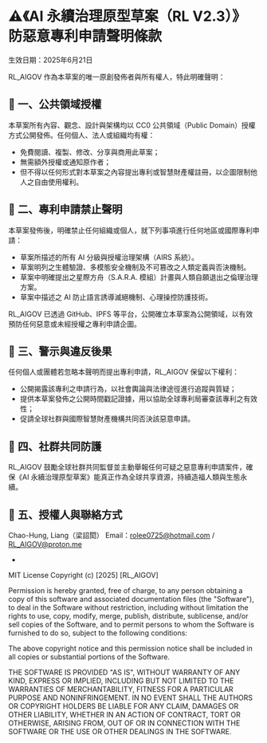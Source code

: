 # ⚠️《AI 永續治理原型草案（RL V2.3）》防惡意專利申請聲明條款

生效日期：2025年6月21日

RL_AIGOV 作為本草案的唯一原創發佈者與所有權人，特此明確聲明：

## 📌 一、公共領域授權
本草案所有內容、觀念、設計與架構均以 CC0 公共領域（Public Domain）授權方式公開發佈。任何個人、法人或組織均有權：

- 免費閱讀、複製、修改、分享與商用此草案；
- 無需額外授權或通知原作者；
- 但不得以任何形式對本草案之內容提出專利或智慧財產權註冊，以企圖限制他人之自由使用權利。

## 📌 二、專利申請禁止聲明
本草案發佈後，明確禁止任何組織或個人，就下列事項進行任何地區或國際專利申請：

- 草案所描述的所有 AI 分級與授權治理架構（AIRS 系統）。
- 草案明列之生體驗證、多模態安全機制及不可篡改之人類定義與否決機制。
- 草案中明確提出之星際方舟（S.A.R.A. 模組）計畫與人類自願退出之倫理治理方案。
- 草案中描述之 AI 防止語言誘導滅絕機制、心理操控防護技術。

RL_AIGOV 已透過 GitHub、IPFS 等平台，公開確立本草案為公開領域，以有效預防任何惡意或未經授權之專利申請企圖。

## 📌 三、警示與違反後果
任何個人或團體若忽略本聲明而提出專利申請，RL_AIGOV 保留以下權利：

- 公開揭露該專利之申請行為，以社會輿論與法律途徑進行追蹤與質疑；
- 提供本草案發佈之公開時間戳記證據，用以協助全球專利局審查該專利之有效性；
- 促請全球社群與國際智慧財產機構共同否決該惡意申請。

## 📌 四、社群共同防護
RL_AIGOV 鼓勵全球社群共同監督並主動舉報任何可疑之惡意專利申請案件，確保《AI 永續治理原型草案》能真正作為全球共享資源，持續造福人類與生態永續。

## 📌 五、授權人與聯絡方式

Chao-Hung, Liang（梁詔閎）
Email：rolee0725@hotmail.com / RL_AIGOV@proton.me

  - 
MIT License
Copyright (c) [2025] [RL_AIGOV]

Permission is hereby granted, free of charge, to any person obtaining a copy
of this software and associated documentation files (the "Software"), to deal
in the Software without restriction, including without limitation the rights
to use, copy, modify, merge, publish, distribute, sublicense, and/or sell
copies of the Software, and to permit persons to whom the Software is
furnished to do so, subject to the following conditions:

The above copyright notice and this permission notice shall be included in all
copies or substantial portions of the Software.

THE SOFTWARE IS PROVIDED "AS IS", WITHOUT WARRANTY OF ANY KIND, EXPRESS OR
IMPLIED, INCLUDING BUT NOT LIMITED TO THE WARRANTIES OF MERCHANTABILITY,
FITNESS FOR A PARTICULAR PURPOSE AND NONINFRINGEMENT. IN NO EVENT SHALL THE
AUTHORS OR COPYRIGHT HOLDERS BE LIABLE FOR ANY CLAIM, DAMAGES OR OTHER
LIABILITY, WHETHER IN AN ACTION OF CONTRACT, TORT OR OTHERWISE, ARISING FROM,
OUT OF OR IN CONNECTION WITH THE SOFTWARE OR THE USE OR OTHER DEALINGS IN THE
SOFTWARE.
